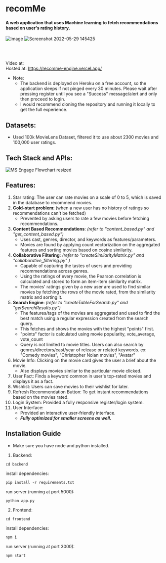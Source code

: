 # recomMe
#### A web application that uses Machine learning to fetch recommendations based on user's rating history.
![image](https://user-images.githubusercontent.com/80412459/170861115-b3589b15-3e14-429c-8e4d-cea8249c9982.png)
![Screenshot 2022-05-29 145425](https://user-images.githubusercontent.com/80412459/170861281-58f4b33c-f2d6-4c0e-8907-fc8e4a765281.jpg)

<br/><br/>

Video at: <br/>
Hosted at: https://recomme-engine.vercel.app/ <br/>
- Note: <br/>
  - The backend is deployed on Heroku on a free account, so the application sleeps if not pinged every 30 minutes. Please wait after pressing register until you see a "Success" message/alert and only then proceed to login.<br/>
  - I would recommend cloning the repository and running it locally to get the full experience.

## Datasets:
- Used 100k MovieLens Dataset, filtered it to use about 2300 movies and 100,000 user ratings.

## Tech Stack and APIs:
![MS Engage Flowchart resized](https://user-images.githubusercontent.com/80412459/170856449-fc6253c9-5ab8-4949-ad54-51c0091957b1.png)




## Features:

1. Star rating: The user can rate movies on a scale of 0 to 5, which is saved in the database to recommend movies. <br/>
2. **Cold-start problem**: (when a new user has no history of ratings so recommendations can't be fetched) 
    - Prevented by asking users to rate a few movies before fetching recommendations.<br/>
3. **Content Based Recommendations**: *(refer to "content_based.py" and "get_content_based.py")*
    - Uses cast, genres, director, and keywords as features/parameters.
    - Movies are found by applying count vectorization on the aggregated features and sorting movies based on cosine similarity.<br/>
4. **Collaborative Filtering**: *(refer to "createSimilarityMatrix.py" and "collaborative_filtering.py"
)*<br/>
    - Capable of capturing the tastes of users and providing recommendations across genres.
    - Using the ratings of every movie, the Pearson correlation is calculated and stored to form an item-item similarity matrix.
    - The movies' ratings given by a new user are used to find similar movies by fetching the rows of the movie rated, from the similarity matrix and sorting it.
5. **Search Engine**: *(refer to "createTableForSearch.py" and "getSearchResults.py")*
    - The features/tags of the movies are aggregated and used to find the best match using a regular expression created from the search query.
    - This fetches and shows the movies with the highest "points" first.
    - "points" factor is calculated using movie popularity, vote_average, vote_count
    - Query is not limited to movie titles. Users can also search by genres/directors/cast/year of release or related keywords. ex: "Comedy movies", "Christopher Nolan movies", "Avatar"
6. Movie Info: Clicking on the movie card gives the user a brief about the movie.
    - Also displays movies similar to the particular movie clicked.
7. User Fact: Finds a keyword common in user's top-rated movies and displays it as a fact.
8. Wishlist: Users can save movies to their wishlist for later.
9. Refresh Recommendation Button: To get instant recommendations based on the movies rated.
10. Login System: Provided a fully responsive register/login system. 
11. User Interface: 
    - Provided an interactive user-friendly interface.
    - ***Fully optimized for smaller screens as well.***

## Installation Guide
- Make sure you have node and python installed.
1. Backend:
```
cd backend
```
install dependencies:
```
pip install -r requirements.txt
```
run server (running at port 5000):
```
python app.py
```
2. Frontend:
```
cd frontend
```
install dependencies:
```
npm i
```
run server (running at port 3000):
```
npm start
```
